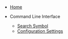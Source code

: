- [Home](/)

- Command Line Interface

    - [Search Symbol](cli/search.md)
    - [Configuration Settings](cli/config.md)


